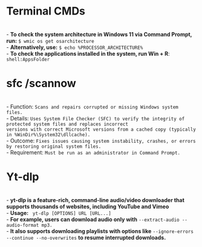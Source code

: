 
# Terminal CMDs
<br>- **To check the system architecture in Windows 11 via Command Prompt, run:** ```$ wmic os get osarchitecture```
<br>- **Alternatively, use:** ```$ echo %PROCESSOR_ARCHITECTURE%```
<br>- **To check the applications installed in the system, run Win + R**: ```shell:AppsFolder```

# **sfc /scannow**
<br>- Function: ```Scans and repairs corrupted or missing Windows system files.```
<br>- Details: ```Uses System File Checker (SFC) to verify the integrity of protected system files and replaces incorrect```<br>
          ```versions with correct Microsoft versions from a cached copy (typically in %WinDir%\System32\dllcache).```
<br>- Outcome: ```Fixes issues causing system instability, crashes, or errors by restoring original system files.```
<br>- Requirement: ```Must be run as an administrator in Command Prompt.```

# Yt-dlp
<br>- **yt-dlp is a feature-rich, command-line audio/video downloader that supports thousands of websites, including YouTube and Vimeo**
<br>- **Usage:** ``` yt-dlp [OPTIONS] URL [URL...]```
<br>- **For example, users can download audio only with** ```--extract-audio --audio-format mp3.```
<br>- **It also supports downloading playlists with options like** ```--ignore-errors --continue --no-overwrites``` **to resume interrupted downloads.**

